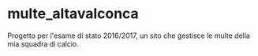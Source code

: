 # multe_altavalconca
Progetto per l'esame di stato 2016/2017, un sito che gestisce le multe della mia squadra di calcio.
